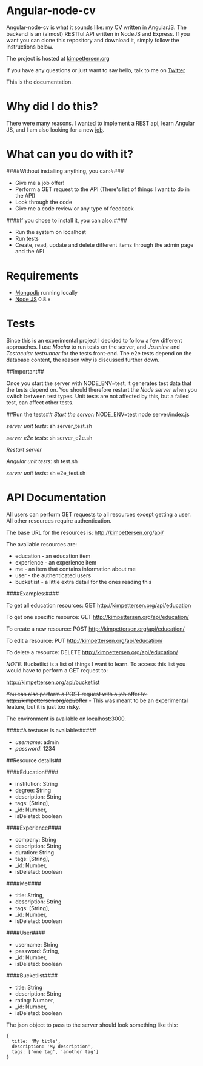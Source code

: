 Angular-node-cv
===============

Angular-node-cv is what it sounds like: my CV written in AngularJS. The backend is an (almost) RESTful API written in NodeJS and Express.
If you want you can clone this repository and download it, simply follow the instructions below.

The project is hosted at [kimpettersen.org](http://angularcv.jit.su)

If you have any questions or just want to say hello, talk to me on [Twitter](https://twitter.com/PettersenKim)

This is the documentation.

Why did I do this?
===================

There were many reasons. I wanted to implement a REST api, learn Angular JS, and I am also looking for a new [job](http://kimpettersen.org).


What can you do with it?
========================

####Without installing anything, you can:####


* Give me a job offer!
* Perform a GET request to the API (There's list of things I want to do in the API)
* Look through the code
* Give me a code review or any type of feedback


####If you chose to install it, you can also:####

* Run the system on localhost
* Run tests
* Create, read, update and delete different items through the admin page and the API



Requirements
============

* [Mongodb](http://www.mongodb.org/) running locally
* [Node JS](http://nodejs.org/) 0.8.x


Tests
=====

Since this is an experimental project I decided to follow a few different approaches. I use *Mocha* to run tests
on the server, and *Jasmine* and *Testacular testrunner* for the tests front-end. The e2e tests depend on the database content, the reason
why is discussed further down.


##Important##

Once you start the server with NODE_ENV=test, it generates test data that the tests depend on.
You should therefore restart the *Node server* when you switch between test types. Unit tests are not affected by this,
but a failed test, can affect other tests.

##Run the tests##
*Start the server:* NODE_ENV=test node server/index.js

*server unit tests*: sh server_test.sh

*server e2e tests*: sh server_e2e.sh

*Restart server*

*Angular unit tests*: sh test.sh

*server unit tests*: sh e2e_test.sh

API Documentation
=================

All users can perform GET requests to all resources except getting a user. All other resources require authentication.

The base URL for the resources is: http://kimpettersen.org/api/

The available resources are:

* education - an education item
* experience - an experience item
* me - an item that contains information about me
* user - the authenticated users
* bucketlist - a little extra detail for the ones reading this

####Examples:####

To get all education resources:
GET http://kimpettersen.org/api/education

To get one specific resource:
GET http://kimpettersen.org/api/education/<id>

To create a new resource:
POST http://kimpettersen.org/api/education/

To edit a resource:
PUT http://kimpettersen.org/api/education/<id>

To delete a resource:
DELETE http://kimpettersen.org/api/education/<id>


*NOTE:* Bucketlist is a list of things I want to learn. To access this list you would have to perform a GET request to:

http://kimpettersen.org/api/bucketlist


<del>You can also perform a POST request with a job offer to: http://kimpettersen.org/api/offer</del> -
This was meant to be an experimental feature, but it is just too risky.

The environment is available on localhost:3000.

#####A testuser is available:#####

* *username*: admin
* *password*: 1234

##Resource details##


####Education####

* institution: String
* degree: String
* description: String
* tags: [String],
* _id: Number,
* isDeleted: boolean


####Experience####

* company: String
* description: String
* duration: String
* tags: [String],
* _id: Number,
* isDeleted: boolean


####Me####

* title: String,
* description: String
* tags: [String],
* _id: Number,
* isDeleted: boolean


####User####

* username: String
* password: String,
* _id: Number,
* isDeleted: boolean


####Bucketlist####

* title: String
* description: String
* rating: Number,
* _id: Number,
* isDeleted: boolean


The json object to pass to the server should look something like this:

    {
      title: 'My title',
      description: 'My description',
      tags: ['one tag', 'another tag']
    }

